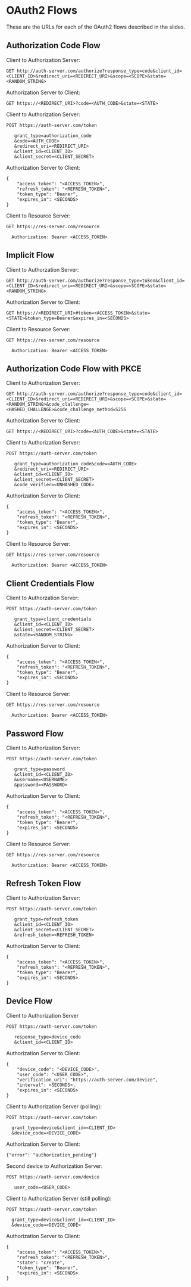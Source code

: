 # OAuth2 Flows

These are the URLs for each of the OAuth2 flows described in the slides.

## Authorization Code Flow

Client to Authorization Server:
```
GET http://auth-server.com/authorize?response_type=code&client_id=<CLIENT_ID>&redirect_uri=<REDIRECT_URI>&scope=<SCOPE>&state=<RANDOM_STRING>
```

Authorization Server to Client:
```
GET https://<REDIRECT_URI>?code=<AUTH_CODE>&state=<STATE>
```

Client to Authorization Server:
```
POST https://auth-server.com/token

   grant_type=authorization_code
   &code=<AUTH_CODE>
   &redirect_uri=<REDIRECT_URI>
   &client_id=<CLIENT_ID>
   &client_secret=<CLIENT_SECRET>
```

Authorization Server to Client:
```
{
    "access_token": "<ACCESS_TOKEN>", 
    "refresh_token": "<REFRESH_TOKEN>", 
    "token_type": "Bearer", 
    "expires_in": <SECONDS>
}
```

Client to Resource Server:
```
GET https://res-server.com/resource

  Authorization: Bearer <ACCESS_TOKEN>
```

## Implicit Flow

Client to Authorzation Server:
```
GET http://auth-server.com/authorize?response_type=token&client_id=<CLIENT_ID>&redirect_uri=<REDIRECT_URI>&scope=<SCOPE>&state=<RANDOM_STRING>
```

Authorization Server to Client:
```
GET https://<REDIRECT_URI>#token=<ACCESS_TOKEN>&state=<STATE>&token_type=Bearer&expires_in=<SECONDS>
```

Client to Resource Server:
```
GET https://res-server.com/resource

  Authorization: Bearer <ACCESS_TOKEN>
```

## Authorization Code Flow with PKCE

Client to Authorization Server:
```
GET http://auth-server.com/authorize?response_type=code&client_id=<CLIENT_ID>&redirect_uri=<REDIRECT_URI>&scope=<SCOPE>&state=<RANDOM_STRING>&code_clallenge=<HASHED_CHALLENGE>&code_challenge_method=S256
```

Authorization Server to Client:
```
GET https://<REDIRECT_URI>?code=<AUTH_CODE>&state=<STATE>
```

Client to Authorization Server:
```
POST https://auth-server.com/token

   grant_type=authorization_code&code=<AUTH_CODE>
   &redirect_uri=<REDIRECT_URI>
   &client_id=<CLIENT_ID>
   &client_secret=<CLIENT_SECRET>
   &code_verifier=<UNHASHED_CODE>
```

Authorization Server to Client:
```
{
    "access_token": "<ACCESS_TOKEN>", 
    "refresh_token": "<REFRESH_TOKEN>", 
    "token_type": "Bearer", 
    "expires_in": <SECONDS>
}
```

Client to Resource Server:
```
GET https://res-server.com/resource

  Authorization: Bearer <ACCESS_TOKEN>
```

## Client Credentials Flow

Client to Authorzation Server:
```
POST https://auth-server.com/token

   grant_type=client_credentials
   &client_id=<CLIENT_ID>
   &client_secret=<CLIENT_SECRET>
   &state=<RANDOM_STRING>
```

Authorization Server to Client:
```
{
    "access_token": "<ACCESS_TOKEN>", 
    "refresh_token": "<REFRESH_TOKEN>", 
    "token_type": "Bearer", 
    "expires_in": <SECONDS>
}
```

Client to Resource Server:
```
GET https://res-server.com/resource

  Authorization: Bearer <ACCESS_TOKEN>
```

## Password Flow

Client to Authorization Server:
```
POST https://auth-server.com/token

   grant_type=password
   &client_id=<CLIENT_ID>
   &username=<USERNAME>
   &password=<PASSWORD>
```

Authorization Server to Client:
```
{
    "access_token": "<ACCESS_TOKEN>", 
    "refresh_token": "<REFRESH_TOKEN>", 
    "token_type": "Bearer", 
    "expires_in": <SECONDS>
}
```

Client to Resource Server:
```
GET https://res-server.com/resource

  Authorization: Bearer <ACCESS_TOKEN>
```

## Refresh Token Flow

Client to Authorization Server:
```
POST https://auth-server.com/token

   grant_type=refresh_token
   &client_id=<CLIENT_ID>
   &client_secret=<CLIENT_SECRET>
   &refresh_token=<REFRESH_TOKEN>
```

Authorization Server to Client:
```
{
    "access_token": "<ACCESS_TOKEN>", 
    "refresh_token": "<REFRESH_TOKEN>", 
    "token_type": "Bearer", 
    "expires_in": <SECONDS>
}
```

## Device Flow

Client to Authorization Server
```
POST https://auth-server.com/token

   response_type=device_code
   &client_id=<CLIENT_ID>
```

Authorization Server to Client:
```
{
    "device_code": "<DEVICE_CODE>",
    "user_code": "<USER_CODE>",
    "verification_uri": "https://auth-server.com/device",
    "interval": <SECONDS>,
    "expires_in": <SECONDS>
}
```

Client to Authorization Server (polling):
```
POST https://auth-server.com/token

  grant_type=device&client_id=<CLIENT_ID>
  &device_code=<DEVICE_CODE>
```

Authorization Server to Client:
```
{"error": "authorization_pending"}
```

Second device to Authorization Server:
```
POST https://auth-server.com/device

   user_code=<USER_CODE>
```

Client to Authorization Server (still polling):
```
POST https://auth-server.com/token 

  grant_type=device&client_id=<CLIENT_ID>
  &device_code=<DEVICE_CODE>
```

Authorization Server to Client:
```
{
    "access_token": "<ACCESS_TOKEN>",
    "refresh_token": "<REFRESH_TOKEN>",
    "state": "create",
    "token_type": "Bearer",
    "expires_in": <SECONDS>
}
```
